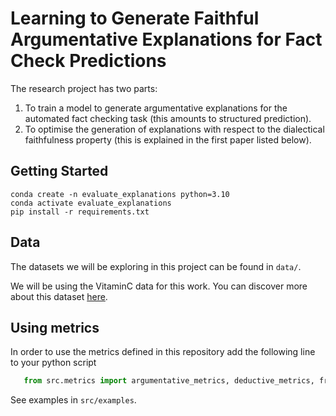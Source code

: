 # Learning to Generate Faithful Argumentative Explanations for Fact Check Predictions

The research project has two parts: 

1. To train a model to generate argumentative explanations for the automated fact checking task (this amounts to structured prediction). 
2. To optimise the generation of explanations with respect to the dialectical faithfulness property (this is explained in the first paper listed below).


## Getting Started

```commandline
conda create -n evaluate_explanations python=3.10
conda activate evaluate_explanations
pip install -r requirements.txt
```

## Data

The datasets we will be exploring in this project can be found in `data/`. 

We will be using the VitaminC data for this work. You can discover more about this dataset [here](https://github.com/TalSchuster/VitaminC?tab=readme-ov-file).


## Using metrics

In order to use the metrics defined in this repository add the following line to your python script
```python 
   from src.metrics import argumentative_metrics, deductive_metrics, freeform_metrics
```

See examples in `src/examples`.



 

 